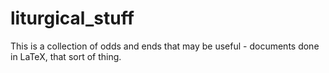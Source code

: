 # liturgical_stuff

This is a collection of odds and ends that may be useful - documents done in LaTeX, that sort of thing. 
